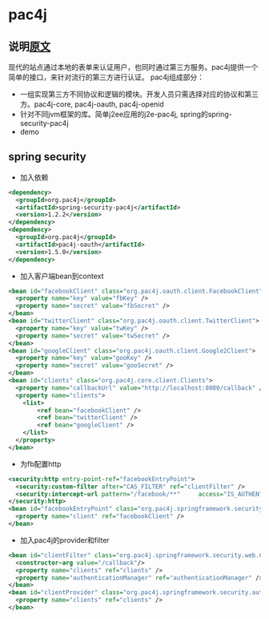 # pac4j

## 说明[原文](http://www.pac4j.org/authenticatewithfacebooktwittergooglein5minutes.html)

现代的站点通过本地的表单来认证用户，也同时通过第三方服务。pac4j提供一个简单的接口，来针对流行的第三方进行认证。
pac4j组成部分：

+ 一组实现第三方不同协议和逻辑的模块。开发人员只需选择对应的协议和第三方。pac4j-core, pac4j-oauth, pac4j-openid
+ 针对不同jvm框架的库。简单j2ee应用的j2e-pac4j, spring的spring-security-pac4j
+ demo

## spring security

+ 加入依赖

```xml
<dependency>
  <groupId>org.pac4j</groupId>
  <artifactId>spring-security-pac4j</artifactId>
  <version>1.2.2</version>
</dependency>
<dependency>
  <groupId>org.pac4j</groupId>
  <artifactId>pac4j-oauth</artifactId>
  <version>1.5.0</version>
</dependency>
```

+ 加入客户端bean到context

```xml
<bean id="facebookClient" class="org.pac4j.oauth.client.FacebookClient">
  <property name="key" value="fbKey" />
  <property name="secret" value="fbSecret" />
</bean>
<bean id="twitterClient" class="org.pac4j.oauth.client.TwitterClient">
  <property name="key" value="twKey" />
  <property name="secret" value="twSecret" />
</bean>
<bean id="googleClient" class="org.pac4j.oauth.client.Google2Client">
  <property name="key" value="gooKey" />
  <property name="secret" value="gooSecret" />
</bean>
<bean id="clients" class="org.pac4j.core.client.Clients">
  <property name="callbackUrl" value="http://localhost:8080/callback" />
  <property name="clients">
    <list>
        <ref bean="facebookClient" />
        <ref bean="twitterClient" />
        <ref bean="googleClient" />
    </list>
  </property>
</bean>
```

+ 为fb配置http

```xml
<security:http entry-point-ref="facebookEntryPoint">
  <security:custom-filter after="CAS_FILTER" ref="clientFilter" />
  <security:intercept-url pattern="/facebook/**"     access="IS_AUTHENTICATED_FULLY" />
</security:http>
<bean id="facebookEntryPoint" class="org.pac4j.springframework.security.web.ClientAuthenticationEntryPoint">
  <property name="client" ref="facebookClient" />
</bean>
```

+ 加入pac4j的provider和filter

```xml
<bean id="clientFilter" class="org.pac4j.springframework.security.web.ClientAuthenticationFilter">
  <constructor-arg value="/callback"/>
  <property name="clients" ref="clients" />
  <property name="authenticationManager" ref="authenticationManager" />
</bean>
<bean id="clientProvider" class="org.pac4j.springframework.security.authentication.ClientAuthenticationProvider">
  <property name="clients" ref="clients" />
</bean>
```